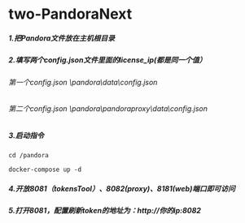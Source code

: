 # two-PandoraNext

##### 1.把Pandora文件放在主机根目录

##### 2.填写两个config.json文件里面的license_ip(都是同一个值）

###### 第一个config.json  \pandora\data\config.json

###### 第二个config.json \pandora\pandoraproxy\data\config.json

##### 3.启动指令
```
cd /pandora

docker-compose up -d
```
##### 4.开放8081（tokensTool）、8082(proxy)、8181(web)端口即可访问

##### 5.打开8081，配置刷新token的地址为：http://你的ip:8082
